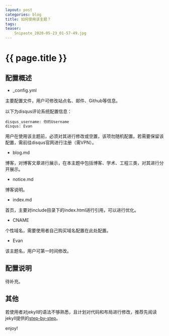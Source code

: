```yaml
---
layout: post
categories: blog
title: 如何使用该主题？
tags:
teaser:
    Snipaste_2020-05-23_01-57-49.jpg
---
```


{{ page.title }}
===========

## 配置概述

- _config.yml

主要配置文件，用户可修改站点名、邮件、Github等信息。

以下为disqus评论系统配置信息：

```
disqus_username: 你的Username
disqus: Evan
```

用户在使用该主题前，必须对其进行修改或空置，该项勿随机配置。若需要保留该配置，需前往disqus官网进行注册（需VPN）。

- blog.md

博客，对博客文章进行展示，在本主题中包括博客、学术、工程三类，对其进行分开展示。

- notice.md

博客说明。

- index.md

首页，主要对include目录下的index.html进行引用，可以进行优化。

- CNAME

个性域名，需要使用者自己购买域名配置在此处配置。

- Evan

该主题名，用户可第一时间修改。

## 配置说明

待补充。

## 其他

若使用者对jekyll的语法不够熟悉，且计划对代码和布局进行修改，推荐先阅读jekyll提供的[step-by-step](https://jekyllrb.com/docs/step-by-step/01-setup/)。

enjoy!
